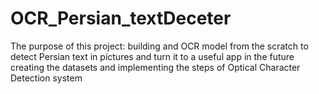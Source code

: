 # OCR_Persian_textDeceter
The purpose of this project:
building and OCR model from the scratch to detect Persian text in pictures and turn it to a useful app in the future
creating the datasets and implementing the steps of Optical Character Detection system
